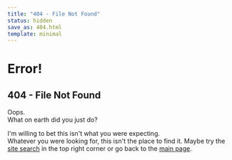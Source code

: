 ```yaml
---
title: "404 - File Not Found"
status: hidden
save_as: 404.html
template: minimal
---
```


# Error!
## 404 - File Not Found

Oops.  
What on earth did you just do?

I'm willing to bet this isn't what you were expecting.  
Whatever you were looking for, this isn't the place to find it. 
Maybe try the [site search][search] in the top right corner or go back to the [main page](/).

[search]: /search.html

